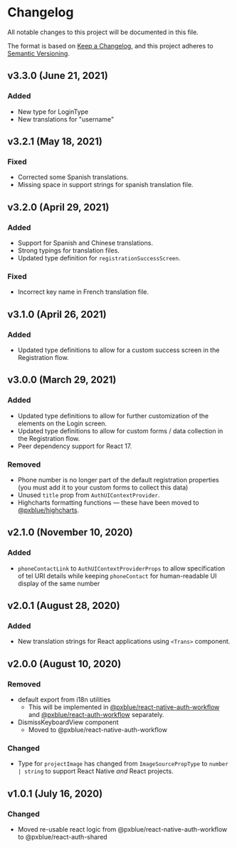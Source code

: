 # Changelog

All notable changes to this project will be documented in this file.

The format is based on [Keep a Changelog](https://keepachangelog.com/en/1.0.0/),
and this project adheres to [Semantic Versioning](https://semver.org/spec/v2.0.0.html).

## v3.3.0 (June 21, 2021)

### Added

-   New type for LoginType
-   New translations for "username"

## v3.2.1 (May 18, 2021)

### Fixed

-   Corrected some Spanish translations.
-   Missing space in support strings for spanish translation file.

## v3.2.0 (April 29, 2021)

### Added

-   Support for Spanish and Chinese translations.
-   Strong typings for translation files.
-   Updated type definition for `registrationSuccessScreen`.

### Fixed

-   Incorrect key name in French translation file.

## v3.1.0 (April 26, 2021)

### Added

-   Updated type definitions to allow for a custom success screen in the Registration flow.

## v3.0.0 (March 29, 2021)

### Added

-   Updated type definitions to allow for further customization of the elements on the Login screen.
-   Updated type definitions to allow for custom forms / data collection in the Registration flow.
-   Peer dependency support for React 17.

### Removed

-   Phone number is no longer part of the default registration properties (you must add it to your custom forms to collect this data)
-   Unused `title` prop from `AuthUIContextProvider`.
-   Highcharts formatting functions — these have been moved to [@pxblue/highcharts](https://www.npmjs.com/package/@pxblue/highcharts).

## v2.1.0 (November 10, 2020)

### Added

-   `phoneContactLink` to `AuthUIContextProviderProps` to allow specification of tel URI details while keeping `phoneContact` for human-readable UI display of the same number

## v2.0.1 (August 28, 2020)

### Added

-   New translation strings for React applications using `<Trans>` component.

## v2.0.0 (August 10, 2020)

### Removed

-   default export from i18n utilities
    -   This will be implemented in [@pxblue/react-native-auth-workflow](https://www.npmjs.com/package/@pxblue/react-native-auth-workflow) and [@pxblue/react-auth-workflow](https://www.npmjs.com/package/@pxblue/react-auth-workflow) separately.
-   DismissKeyboardView component
    -   Moved to @pxblue/react-native-auth-workflow

### Changed

-   Type for `projectImage` has changed from `ImageSourcePropType` to `number | string` to support React Native _and_ React projects.

## v1.0.1 (July 16, 2020)

### Changed

-   Moved re-usable react logic from @pxblue/react-native-auth-workflow to @pxblue/react-auth-shared
